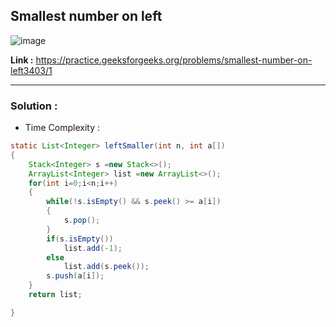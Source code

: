 ## Smallest number on left 

![image](https://user-images.githubusercontent.com/23376002/191055850-048034e7-e2e5-46d5-80fd-36a91e9b8749.png)


**Link :** https://practice.geeksforgeeks.org/problems/smallest-number-on-left3403/1


-------------------------------------------------------------------------------------------------------------------------------------------------------


### Solution :

- Time Complexity :


```java
static List<Integer> leftSmaller(int n, int a[])
{
    Stack<Integer> s =new Stack<>();
    ArrayList<Integer> list =new ArrayList<>();
    for(int i=0;i<n;i++)
    {
        while(!s.isEmpty() && s.peek() >= a[i])
        {
            s.pop();
        }
        if(s.isEmpty())
            list.add(-1);
        else 
            list.add(s.peek());
        s.push(a[i]);
    }
    return list;

}

```


